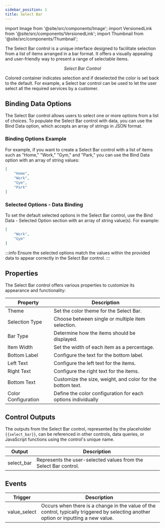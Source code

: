 ```yaml
---
sidebar_position: 1
title: Select Bar
---
```


import Image from '@site/src/components/Image';
import VersionedLink from '@site/src/components/VersionedLink';
import Thumbnail from '@site/src/components/Thumbnail';

The Select Bar control is a unique interface designed to facilitate selection from a list of items arranged in a bar format. It offers a visually appealing and user-friendly way to present a range of selectable items.

<figure>
  <Thumbnail src="/img/reference/controls/select-bar/preview.png" alt="Select Bar Control" />
  <figcaption align="center"><i>Select Bar Control</i></figcaption>
</figure>

Colored container indicates selection and if deselected the color is set back to the default. For example, a Select bar control can be used to let the user select all the required services by a customer.


## Binding Data Options

The Select Bar control allows users to select one or more options from a list of choices. To populate the Select Bar control with data, you can use the Bind Data option, which accepts an array of strings in JSON format.

### Binding Options Example

For example, if you want to create a Select Bar control with a list of items such as "Home," "Work," "Gym," and "Park," you can use the Bind Data option with an array of string values:

```json
[
    "Home",
    "Work",
    "Gym",
    "Park"
]
```

### Selected Options - Data Binding

To set the default selected options in the Select Bar control, use the Bind Data - Selected Option section with an array of string value(s). For example:

```json
[
    "Work",
    "Gym"
]
```

:::info
Ensure the selected options match the values within the provided data to appear correctly in the Select Bar control.
:::

## Properties

The Select Bar control offers various properties to customize its appearance and functionality:

| Property         | Description                                                      |
|------------------|------------------------------------------------------------------|
| Theme            | Set the color theme for the Select Bar.                           |
| Selection Type   | Choose between single or multiple item selection.                 |
| Bar Type         | Determine how the items should be displayed.                      |
| Item Width       | Set the width of each item as a percentage.                       |
| Bottom Label     | Configure the text for the bottom label.                        |
| Left Text        | Configure the left text for the items.                            |
| Right Text       | Configure the right text for the items.                           |
| Bottom Text      | Customize the size, weight, and color for the bottom text.        |
| Color Configuration    | Define the color configuration for each options individually                     |


## Control Outputs

The outputs from the Select Bar control, represented by the placeholder `{{select_bar}}`, can be referenced in other controls, data queries, or JavaScript functions using the control's unique name.

| Output         | Description                                                              |
|----------------|--------------------------------------------------------------------------|
| select_bar     | Represents the user-selected values from the Select Bar control.          |

## Events

| Trigger        | Description                                                               |
|----------------|---------------------------------------------------------------------------|
| value_select   | Occurs when there is a change in the value of the control, typically triggered by selecting another option or inputting a new value. |
